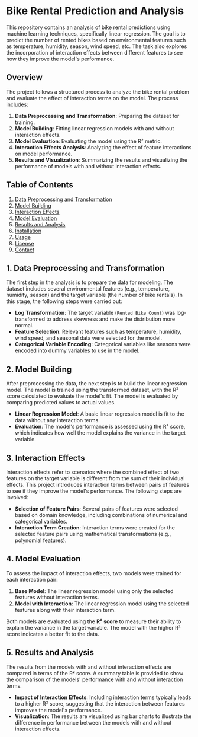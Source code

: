 # Bike Rental Prediction and Analysis

This repository contains an analysis of bike rental predictions using machine learning techniques, specifically linear regression. The goal is to predict the number of rented bikes based on environmental features such as temperature, humidity, season, wind speed, etc. The task also explores the incorporation of interaction effects between different features to see how they improve the model's performance.

## Overview

The project follows a structured process to analyze the bike rental problem and evaluate the effect of interaction terms on the model. The process includes:

1. **Data Preprocessing and Transformation**: Preparing the dataset for training.
2. **Model Building**: Fitting linear regression models with and without interaction effects.
3. **Model Evaluation**: Evaluating the model using the R² metric.
4. **Interaction Effects Analysis**: Analyzing the effect of feature interactions on model performance.
5. **Results and Visualization**: Summarizing the results and visualizing the performance of models with and without interaction effects.

## Table of Contents

1. [Data Preprocessing and Transformation](#1-data-preprocessing-and-transformation)
2. [Model Building](#2-model-building)
3. [Interaction Effects](#3-interaction-effects)
4. [Model Evaluation](#4-model-evaluation)
5. [Results and Analysis](#5-results-and-analysis)
6. [Installation](#6-installation)
7. [Usage](#7-usage)
8. [License](#8-license)
9. [Contact](#9-contact)

## 1. Data Preprocessing and Transformation

The first step in the analysis is to prepare the data for modeling. The dataset includes several environmental features (e.g., temperature, humidity, season) and the target variable (the number of bike rentals). In this stage, the following steps were carried out:

- **Log Transformation**: The target variable (`Rented Bike Count`) was log-transformed to address skewness and make the distribution more normal.
- **Feature Selection**: Relevant features such as temperature, humidity, wind speed, and seasonal data were selected for the model.
- **Categorical Variable Encoding**: Categorical variables like seasons were encoded into dummy variables to use in the model.

## 2. Model Building

After preprocessing the data, the next step is to build the linear regression model. The model is trained using the transformed dataset, with the R² score calculated to evaluate the model's fit. The model is evaluated by comparing predicted values to actual values.

- **Linear Regression Model**: A basic linear regression model is fit to the data without any interaction terms.
- **Evaluation**: The model's performance is assessed using the R² score, which indicates how well the model explains the variance in the target variable.

## 3. Interaction Effects

Interaction effects refer to scenarios where the combined effect of two features on the target variable is different from the sum of their individual effects. This project introduces interaction terms between pairs of features to see if they improve the model's performance. The following steps are involved:

- **Selection of Feature Pairs**: Several pairs of features were selected based on domain knowledge, including combinations of numerical and categorical variables.
- **Interaction Term Creation**: Interaction terms were created for the selected feature pairs using mathematical transformations (e.g., polynomial features).

## 4. Model Evaluation

To assess the impact of interaction effects, two models were trained for each interaction pair:
1. **Base Model**: The linear regression model using only the selected features without interaction terms.
2. **Model with Interaction**: The linear regression model using the selected features along with their interaction term.

Both models are evaluated using the **R² score** to measure their ability to explain the variance in the target variable. The model with the higher R² score indicates a better fit to the data.

## 5. Results and Analysis

The results from the models with and without interaction effects are compared in terms of the R² score. A summary table is provided to show the comparison of the models' performance with and without interaction terms. 

- **Impact of Interaction Effects**: Including interaction terms typically leads to a higher R² score, suggesting that the interaction between features improves the model's performance.
- **Visualization**: The results are visualized using bar charts to illustrate the difference in performance between the models with and without interaction effects.

